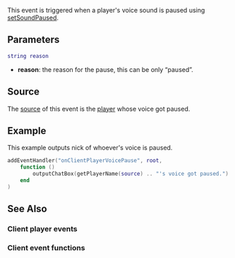 This event is triggered when a player's voice sound is paused using [setSoundPaused](/docs/setsoundpaused.md "wikilink").

Parameters
----------

``` lua
string reason
```

-   **reason**: the reason for the pause, this can be only “paused”.

Source
------

The [source](/docs/event_system#event_source.md "wikilink") of this event is the [player](/Element/Player.md "wikilink") whose voice got paused.

Example
-------

This example outputs nick of whoever's voice is paused.

``` lua
addEventHandler("onClientPlayerVoicePause", root,
    function ()
        outputChatBox(getPlayerName(source) .. "'s voice got paused.")
    end
)
```

See Also
--------

### Client player events

### Client event functions
